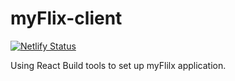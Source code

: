 # myFlix-client

[![Netlify Status](https://api.netlify.com/api/v1/badges/507094e7-43ff-4080-a404-3bada509272a/deploy-status)](https://app.netlify.com/sites/myflix-1987/deploys)

Using React Build tools to set up myFlilx application.
